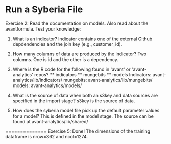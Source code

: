 Run a Syberia File
===================
Exercise 2: 
Read the documentation on models. Also read about the avantformula.
Test your knowledge:

1. What is an indicator?
Indicator contains one of the external Github depdendencies and the join key (e.g., customer_id). 

2. How many columns of data are produced by the indicator?
Two columns. One is id and the other is a dependency.

3. Where is the R code for the following found in 'avant' or 'avant-analytics' repos? ** indicators ** mungebits ** models
Indicators: avant-analytics/lib/indicators/
mungebits: avant-analytics/lib/mungebits/
models: avant-analytics/models/

4. What is the source of data when both an s3key and data sources are specified in the import stage?
s3key is the source of data.

5. How does the syberia model file pick up the default parameter values for a model?
This is defined in the model stage. The source can be found at 
avant-analytics/lib/shared/

==============
Exercise 5: 
Done!
The dimensions of the training dataframe is nrow=362 and ncol=1274.

